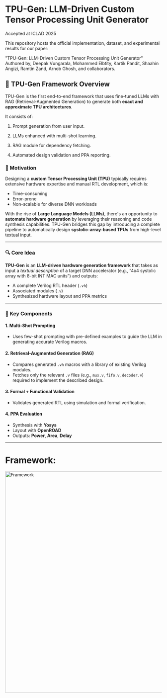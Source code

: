 # TPU-Gen: LLM-Driven Custom Tensor Processing Unit Generator

Accepted at ICLAD 2025

This repository hosts the official implementation, dataset, and experimental results for our paper:

"TPU-Gen: LLM-Driven Custom Tensor Processing Unit Generator" 
Authored by, Deepak Vungarala, Mohammed Elbtity, Kartik Pandit, Shaahin Angizi, Ramtin Zand, Arnob Ghosh, and collaborators.



## 🧠 TPU-Gen Framework Overview

TPU-Gen is the first end-to-end framework that uses fine-tuned LLMs with RAG (Retrieval-Augmented Generation) to generate both **exact and approximate TPU architectures**.

It consists of:

1. Prompt generation from user input.

2. LLMs enhanced with multi-shot learning.

3. RAG module for dependency fetching.

4. Automated design validation and PPA reporting.

### 📌 Motivation

Designing a **custom Tensor Processing Unit (TPU)** typically requires extensive hardware expertise and manual RTL development, which is:
- Time-consuming
- Error-prone
- Non-scalable for diverse DNN workloads

With the rise of **Large Language Models (LLMs)**, there's an opportunity to **automate hardware generation** by leveraging their reasoning and code synthesis capabilities. TPU-Gen bridges this gap by introducing a complete pipeline to automatically design **systolic-array-based TPUs** from high-level textual input.

---

### 🔍 Core Idea

**TPU-Gen** is an **LLM-driven hardware generation framework** that takes as input a *textual description* of a target DNN accelerator (e.g., “4x4 systolic array with 8-bit INT MAC units”) and outputs:
- A complete Verilog RTL header (`.vh`)
- Associated modules (`.v`)
- Synthesized hardware layout and PPA metrics

---

### 🔧 Key Components

#### 1. **Multi-Shot Prompting**
- Uses few-shot prompting with pre-defined examples to guide the LLM in generating accurate Verilog macros.

#### 2. **Retrieval-Augmented Generation (RAG)**
- Compares generated `.vh` macros with a library of existing Verilog modules.
- Fetches only the relevant `.v` files (e.g., `mux.v`, `fifo.v`, `decoder.v`) required to implement the described design.

#### 3. **Formal + Functional Validation**
- Validates generated RTL using simulation and formal verification.

#### 4. **PPA Evaluation**
- Synthesis with **Yosys**
- Layout with **OpenROAD**
- Outputs: **Power**, **Area**, **Delay**

---
# Framework:

<img width="712" alt="Framework" src="https://github.com/user-attachments/assets/b357482f-a1f4-4af8-96b1-ea663593c258" />


